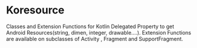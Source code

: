 # Koresource
Classes and Extension Functions for Kotlin Delegated Property to get Android Resources(string, dimen, integer, drawable....).
Extension Functions are available on subclasses of Activity , Fragment and SupportFragment.
